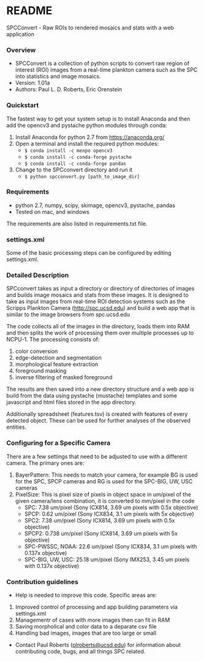 # README #

SPCConvert - Raw ROIs to rendered mosaics and stats with a web application

### Overview ###

* SPCConvert is a collection of python scripts to convert raw region of interest (ROI) images from a real-time plankton camera such as the SPC into statistics and image mosaics.
* Version: 1.01a
* Authors: Paul L. D. Roberts, Eric Orenstein

### Quickstart ###

The fastest way to get your system setup is to install Anaconda and then add the opencv3 and pystache python modules through conda:

1. Install Anaconda for python 2.7 from https://anaconda.org/
2. Open a terminal and install the required python modules:
    * `$ conda install -c menpo opencv3`
    * `$ conda install -c conda-forge pystache`
    * `$ conda install -c conda-forge pandas`
3. Change to the SPCconvert directory and run it
    * `$ python spcconvert.py [path_to_image_dir]`

### Requirements ###
* python 2.7, numpy, scipy, skimage, opencv3, pystache, pandas
* Tested on mac, and windows

The requirements are also listed in requirements.txt file.

### settings.xml ###

Some of the basic processing steps can be configured by editing settings.xml. 

### Detailed Description ###

SPCconvert takes as input a directory or directory of directories of images and builds image mosaics and stats from these images.
It is designed to take as input images from real-time ROI detection systems such as the Scripps Plankton Camera (http://spc.ucsd.edu)
and build a web app that is similar to the image browsers from spc.ucsd.edu

The code collects all of the images in the directory, loads them into RAM and then splits the work of processing them over multiple
processes up to NCPU-1. The processing consists of:

1. color conversion
2. edge-detection and segmentation
3. morphological feature extraction
4. foreground masking
5. inverse filtering of masked foreground

The results are then saved into a new directory structure and a web app is build from the data using pystache (mustache) templates
and some javascript and html files stored in the app directory.

Additionally spreadsheet (features.tsv) is created with features of every detected object. These can be used for further analyses of the observed entities. 

### Configuring for a Specific Camera ###

There are a few settings that need to be adjusted to use with a different camera. The primary ones are:

1. BayerPattern: This needs to match your camera, for example BG is used for the SPC, SPCP cameras and RG is used for the SPC-BIG, UW, USC cameras
2. PixelSize: This is pixel size of pixels in object space in um/pixel of the given camera/lens combination, it is converted to mm/pixel in the code
    * SPC: 7.38 um/pixel (Sony ICX814, 3.69 um pixels with 0.5x objective)
    * SPCP: 0.62 um/pixel (Sony ICX834, 3.1 um pixels with 5x objective)
    * SPC2: 7.38 um/pixel (Sony ICX814, 3.69 um pixels with 0.5x objective)
    * SPCP2: 0.738 um/pixel (Sony ICX814, 3.69 um pixels with 5x objective)
    * SPC-PWSSC, NOAA: 22.6 um/pixel (Sony ICX834, 3.1 um pixels with 0.137x objective)
    * SPC-BIG, UW, USC: 25.18 um/pixel (Sony IMX253, 3.45 um pixels with 0.137x objective)

### Contribution guidelines ###

* Help is needed to improve this code. Specific areas are:

1. Improved control of processing and app building parameters via settings.xml
2. Managementr of cases with more images then can fit in RAM
3. Saving morpholical and color data to a deparate csv file
4. Handling bad images, images that are too large or small

* Contact Paul Roberts (plroberts@ucsd.edu) for information about contributing code, bugs, and all things SPC related.